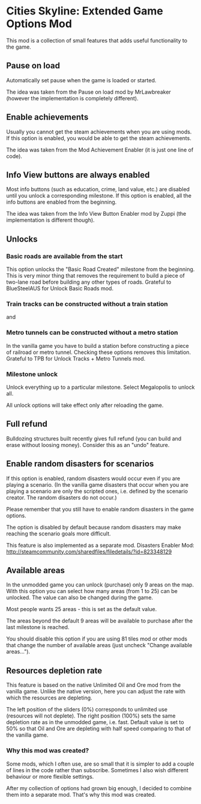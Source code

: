 # Cities Skyline: Extended Game Options Mod

This mod is a collection of small features that adds useful functionality to the game.

## Pause on load
Automatically set pause when the game is loaded or started.

The idea was taken from the Pause on load mod by MrLawbreaker (however the implementation is completely different).

## Enable achievements
Usually you cannot get the steam achievements when you are using mods. If this option is enabled, you would be able to get the steam achievements.

The idea was taken from the Mod Achievement Enabler (it is just one line of code).

## Info View buttons are always enabled
Most info buttons (such as education, crime, land value, etc.) are disabled until you unlock a corresponding milestone. If this option is enabled, all the info buttons are enabled from the beginning.

The idea was taken from the Info View Button Enabler mod by Zuppi (the implementation is different though).

## Unlocks
### Basic roads are available from the start
This option unlocks the "Basic Road Created" milestone from the beginning.
This is very minor thing that removes the requirement to build a piece of two-lane road before building any other types of roads. Grateful to BlueSteelAUS for Unlock Basic Roads mod.

### Train tracks can be constructed without a train station
and
### Metro tunnels can be constructed without a metro station
In the vanilla game you have to build a station before constructing a piece of railroad or metro tunnel. Checking these options removes this limitation. Grateful to TPB for Unlock Tracks + Metro Tunnels mod.

### Milestone unlock
Unlock everything up to a particular milestone. Select Megalopolis to unlock all.

All unlock options will take effect only after reloading the game.

## Full refund
Bulldozing structures built recently gives full refund (you can build and erase without loosing money). Consider this as an "undo" feature.

## Enable random disasters for scenarios
If this option is enabled, random disasters would occur even if you are playing a scenario.
(In the vanilla game disasters that occur when you are playing a scenario are only the scripted ones, i.e. defined by the scenario creator. The random disasters do not occur.)

Please remember that you still have to enable random disasters in the game options.

The option is disabled by default because random disasters may make reaching the scenario goals more difficult.

This feature is also implemented as a separate mod.
Disasters Enabler Mod:
http://steamcommunity.com/sharedfiles/filedetails/?id=823348129

## Available areas
In the unmodded game you can unlock (purchase) only 9 areas on the map. With this option you can select how many areas (from 1 to 25) can be unlocked. The value can also be changed during the game.

Most people wants 25 areas - this is set as the default value.

The areas beyond the default 9 areas will be available to purchase after the last milestone is reached.

You should disable this option if you are using 81 tiles mod or other mods that change the number of available areas (just uncheck "Change available areas...").

## Resources depletion rate
This feature is based on the native Unlimited Oil and Ore mod from the vanilla game. Unlike the native version, here you can adjust the rate with which the resources are depleting.

The left position of the sliders (0%) corresponds to unlimited use (resources will not deplete). The right position (100%) sets the same depletion rate as in the unmodded game, i.e. fast.
Default value is set to 50% so that Oil and Ore are depleting with half speed comparing to that of the vanilla game.

### Why this mod was created?
Some mods, which I often use, are so small that it is simpler to add a couple of lines in the code rather than subscribe. Sometimes I also wish different behaviour or more flexible settings.

After my collection of options had grown big enough, I decided to combine them into a separate mod. That's why this mod was created.

